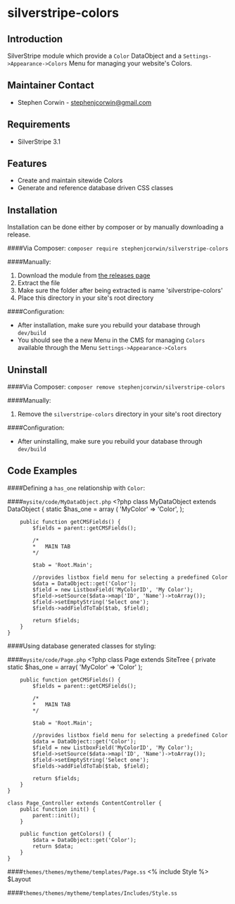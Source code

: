 silverstripe-colors
=======================================

Introduction
---------------------------------------
SilverStripe module which provide a `Color` DataObject and a `Settings->Appearance->Colors` Menu for managing your website's Colors.

Maintainer Contact
---------------------------------------
-   Stephen Corwin - <stephenjcorwin@gmail.com>
   
Requirements
---------------------------------------
-   SilverStripe 3.1

Features
---------------------------------------
-   Create and maintain sitewide Colors
-   Generate and reference database driven CSS classes

Installation
---------------------------------------
Installation can be done either by composer or by manually downloading a release.

####Via Composer:
`composer require stephenjcorwin/silverstripe-colors`

####Manually:
1.   Download the module from [the releases page](https://github.com/stephenjcorwin/silverstripe-colors/releases)
2.   Extract the file
3.   Make sure the folder after being extracted is name 'silverstripe-colors'
4.   Place this directory in your site's root directory

####Configuration:
-   After installation, make sure you rebuild your database through `dev/build`
-	You should see the a new Menu in the CMS for managing `Colors` available through the Menu `Settings->Appearance->Colors`

Uninstall
---------------------------------------
####Via Composer:
`composer remove stephenjcorwin/silverstripe-colors`

####Manually:
1.   Remove the `silverstripe-colors` directory in your site's root directory

####Configuration:
-   After uninstalling, make sure you rebuild your database through `dev/build`

Code Examples
---------------------------------------
####Defining a `has_one` relationship with `Color`:

####`mysite/code/MyDataObject.php`
    <?php
    class MyDataObject extends DataObject {
        static $has_one = array (
            'MyColor' => 'Color',
        );
    
        public function getCMSFields() {
            $fields = parent::getCMSFields();
    
            /*
            *   MAIN TAB
            */
    
            $tab = 'Root.Main';
            
            //provides listbox field menu for selecting a predefined Color
            $data = DataObject::get('Color');
            $field = new ListboxField('MyColorID', 'My Color');
    	    $field->setSource($data->map('ID', 'Name')->toArray());
    	    $field->setEmptyString('Select one');
    	    $fields->addFieldToTab($tab, $field);
    
            return $fields;
    	}
    }

####Using database generated classes for styling:

####`mysite/code/Page.php`
    <?php
    class Page extends SiteTree {
    	private static $has_one = array(
    		'MyColor' => 'Color'
		);

		public function getCMSFields() {
            $fields = parent::getCMSFields();
    
            /*
            *   MAIN TAB
            */
    
            $tab = 'Root.Main';
            
            //provides listbox field menu for selecting a predefined Color
            $data = DataObject::get('Color');
            $field = new ListboxField('MyColorID', 'My Color');
    	    $field->setSource($data->map('ID', 'Name')->toArray());
    	    $field->setEmptyString('Select one');
    	    $fields->addFieldToTab($tab, $field);
    
            return $fields;
    	}
    }

    class Page_Controller extends ContentController {
    	public function init() {
			parent::init();
		}

    	public function getColors() {
			$data = DataObject::get('Color');
			return $data;
		}
    }

####`themes/themes/mytheme/templates/Page.ss`
    <!DOCTYPE html>
	<html lang="$ContentLocale">
	<head>
		<% include Style %>
	</head>
		<body
			class="
				<% if $MyColor %>$MyColor.CSSClass<% end_if %>
			"
		>
			$Layout
		</body>
	</html>

####`themes/themes/mytheme/templates/Includes/Style.ss`
    <style>
		<% with $Colors %><% include Color_Style %><% end_with %>
	</style>